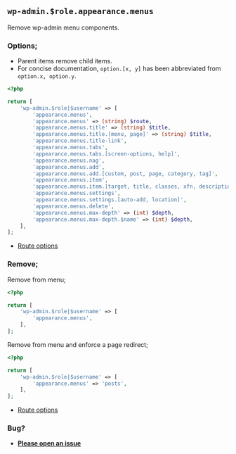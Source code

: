 ## `wp-admin.$role.appearance.menus`

Remove wp-admin menu components.

### Options;

- Parent items remove child items.
- For concise documentation, `option.[x, y]` has been abbreviated from `option.x, option.y`.

```php
<?php

return [
    'wp-admin.$role|$username' => [
        'appearance.menus',
        'appearance.menus' => (string) $route,
        'appearance.menus.title' => (string) $title,
        'appearance.menus.title.[menu, page]' => (string) $title,
        'appearance.menus.title-link',
        'appearance.menus.tabs',
        'appearance.menus.tabs.[screen-options, help]',
        'appearance.menus.nag',
        'appearance.menus.add',
        'appearance.menus.add.[custom, post, page, category, tag]',
        'appearance.menus.item',
        'appearance.menus.item.[target, title, classes, xfn, description, remove]',
        'appearance.menus.settings',
        'appearance.menus.settings.[auto-add, location]',
        'appearance.menus.delete',
        'appearance.menus.max-depth' => (int) $depth,
        'appearance.menus.max-depth.$name' => (int) $depth,
    ],
];
```

- [Route options](../route-options.md)

### Remove;

Remove from menu;

```php
<?php

return [
    'wp-admin.$role|$username' => [
        'appearance.menus',
    ],
];
```

Remove from menu and enforce a page redirect;

```php
<?php

return [
    'wp-admin.$role|$username' => [
        'appearance.menus' => 'posts',
    ],
];
```

- [Route options](../route-options.md)

### Bug?

- **[Please open an issue](https://github.com/darrenjacoby/intervention/issues/new?title=[wp-admin.appearance.menus]&labels=bug&assignees=darrenjacoby)**
